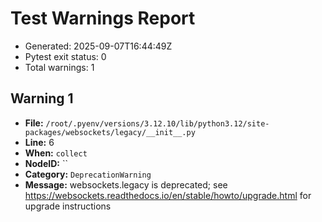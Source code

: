 # Test Warnings Report

- Generated: 2025-09-07T16:44:49Z
- Pytest exit status: 0
- Total warnings: 1

## Warning 1
- **File:** `/root/.pyenv/versions/3.12.10/lib/python3.12/site-packages/websockets/legacy/__init__.py`
- **Line:** 6
- **When:** `collect`
- **NodeID:** ``
- **Category:** `DeprecationWarning`
- **Message:** websockets.legacy is deprecated; see https://websockets.readthedocs.io/en/stable/howto/upgrade.html for upgrade instructions
